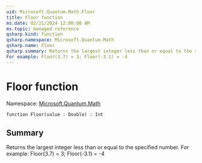 ```yaml
---
uid: Microsoft.Quantum.Math.Floor
title: Floor function
ms.date: 02/21/2024 12:00:00 AM
ms.topic: managed-reference
qsharp.kind: function
qsharp.namespace: Microsoft.Quantum.Math
qsharp.name: Floor
qsharp.summary: Returns the largest integer less than or equal to the specified number.
For example: Floor(3.7) = 3; Floor(-3.1) = -4
---
```


# Floor function

Namespace: [Microsoft.Quantum.Math](xref:Microsoft.Quantum.Math)

```qsharp
function Floor(value : Double) : Int
```

## Summary
Returns the largest integer less than or equal to the specified number.
For example: Floor(3.7) = 3; Floor(-3.1) = -4
